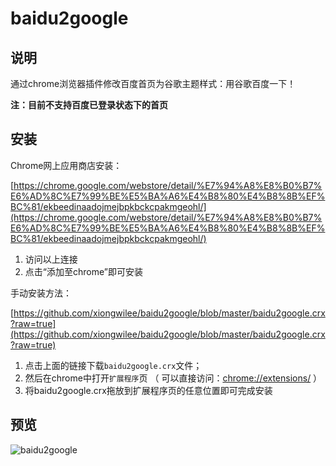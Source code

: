 # baidu2google

## 说明

通过chrome浏览器插件修改百度首页为谷歌主题样式：用谷歌百度一下！

**注：目前不支持百度已登录状态下的首页**

## 安装

Chrome网上应用商店安装：

[https://chrome.google.com/webstore/detail/%E7%94%A8%E8%B0%B7%E6%AD%8C%E7%99%BE%E5%BA%A6%E4%B8%80%E4%B8%8B%EF%BC%81/ekbeedinaadojmejbpkbckcpakmgeohl/](https://chrome.google.com/webstore/detail/%E7%94%A8%E8%B0%B7%E6%AD%8C%E7%99%BE%E5%BA%A6%E4%B8%80%E4%B8%8B%EF%BC%81/ekbeedinaadojmejbpkbckcpakmgeohl/)

1. 访问以上连接
2. 点击“添加至chrome”即可安装

手动安装方法：

[https://github.com/xiongwilee/baidu2google/blob/master/baidu2google.crx?raw=true](https://github.com/xiongwilee/baidu2google/blob/master/baidu2google.crx?raw=true)

1. 点击上面的链接下载`baidu2google.crx`文件；
2. 然后在chrome中打开`扩展程序`页 （ 可以直接访问：[chrome://extensions/](chrome://extensions/) ）
3. 将baidu2google.crx拖放到扩展程序页的任意位置即可完成安装



## 预览

![baidu2google](https://github.com/xiongwilee/baidu2google/blob/master/static/image/baidu2google.png?raw=true)
